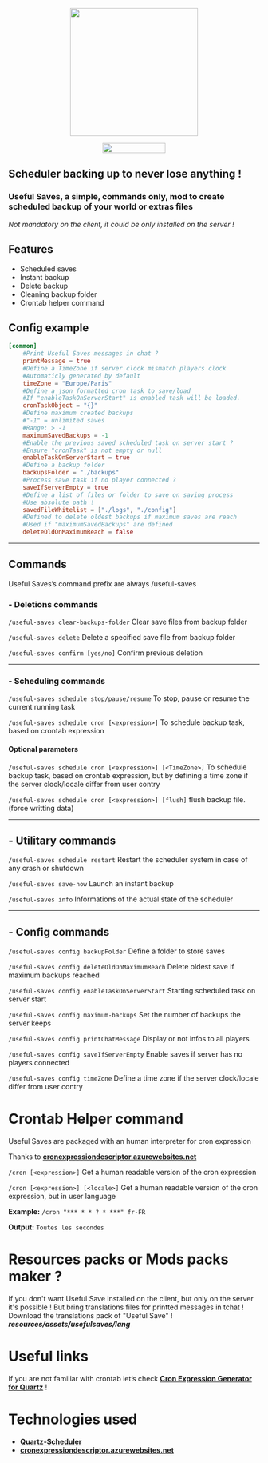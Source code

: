 <p align="center">
  <img width="256" height="256" src="https://i.imgur.com/Xz7NQwI.png">
</p>

<p align="center">
	<a href="https://www.curseforge.com/minecraft/mc-mods/useful-saves">
  		<img width="126" height="20" src="http://cf.way2muchnoise.eu/title/364598.svg">
	</a>
</p>

## Scheduler backing up to never lose anything !
### Useful Saves, a simple, commands only, mod to create scheduled backup of your world or extras files

_Not mandatory on the client, it could be only installed on the server !_

 
## Features
 
- Scheduled saves
- Instant backup
- Delete backup
- Cleaning backup folder
- Crontab helper command
 
## Config example

```toml
[common]
	#Print Useful Saves messages in chat ?
	printMessage = true
	#Define a TimeZone if server clock mismatch players clock
	#Automaticly generated by default
	timeZone = "Europe/Paris"
	#Define a json formatted cron task to save/load
	#If "enableTaskOnServerStart" is enabled task will be loaded.
	cronTaskObject = "{}"
	#Define maximum created backups
	#"-1" = unlimited saves
	#Range: > -1
	maximumSavedBackups = -1
	#Enable the previous saved scheduled task on server start ?
	#Ensure "cronTask" is not empty or null
	enableTaskOnServerStart = true
	#Define a backup folder
	backupsFolder = "./backups"
	#Process save task if no player connected ?
	saveIfServerEmpty = true
	#Define a list of files or folder to save on saving process
	#Use absolute path !
	savedFileWhitelist = ["./logs", "./config"]
	#Defined to delete oldest backups if maximum saves are reach
	#Used if "maximumSavedBackups" are defined
	deleteOldOnMaximumReach = false
```
___

## Commands
Useful Saves’s command prefix are always /useful-saves

### - Deletions commands

`/useful-saves clear-backups-folder`
Clear save files from backup folder

`/useful-saves delete`
Delete a specified save file from backup folder

`/useful-saves confirm [yes/no]`
Confirm previous deletion

___

### - Scheduling commands
 
`/useful-saves schedule stop/pause/resume`
To stop, pause or resume the current running task

`/useful-saves schedule cron [<expression>]`
To schedule backup task, based on crontab expression

#### Optional parameters
 
`/useful-saves schedule cron [<expression>] [<TimeZone>]`
To schedule backup task, based on crontab expression, but by defining a time zone if the server clock/locale differ from user contry

`/useful-saves schedule cron [<expression>] [flush]`
flush backup file. (force writting data)

___

## - Utilitary commands

`/useful-saves schedule restart`
Restart the scheduler system in case of any crash or shutdown

`/useful-saves save-now`
Launch an instant backup

`/useful-saves info`
Informations of the actual state of the scheduler

___

## - Config commands

`/useful-saves config backupFolder`
Define a folder to store saves

`/useful-saves config deleteOldOnMaximumReach`
Delete oldest save if maximum backups reached

`/useful-saves config enableTaskOnServerStart`
Starting scheduled task on server start

`/useful-saves config maximum-backups`
Set the number of backups the server keeps

`/useful-saves config printChatMessage`
Display or not infos to all players

`/useful-saves config saveIfServerEmpty`
Enable saves if server has no players connected

`/useful-saves config timeZone`
Define a time zone if the server clock/locale differ from user contry

# Crontab Helper command
 
Useful Saves are packaged with an human interpreter for cron expression

Thanks to [**cronexpressiondescriptor.azurewebsites.net**](https://cronexpressiondescriptor.azurewebsites.net/)

`/cron [<expression>]`
Get a human readable version of the cron expression

`/cron [<expression>] [<locale>]`
Get a human readable version of the cron expression, but in user language

**Example:** `/cron "*** * * ? * ***" fr-FR`

**Output:** `Toutes les secondes`


# Resources packs or Mods packs maker ?
 
If you don't want Useful Save installed on the client, but only on the server it's possible !
But bring translations files for printted messages in tchat !
Download the translations pack of "Useful Save" !
***resources/assets/usefulsaves/lang***

# Useful links

If you are not familiar with crontab let’s check [**Cron Expression Generator for Quartz**](https://www.freeformatter.com/cron-expression-generator-quartz.html) !

# Technologies used

- [**Quartz-Scheduler**](http://www.quartz-scheduler.org/)
- [**cronexpressiondescriptor.azurewebsites.net**](https://cronexpressiondescriptor.azurewebsites.net/)
